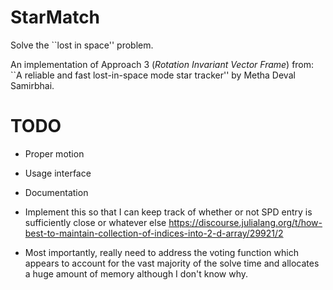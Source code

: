 # StarMatch

Solve the ``lost in space'' problem.

An implementation of Approach 3 (_Rotation Invariant Vector Frame_) from:
``A reliable and fast lost-in-space mode star tracker'' by Metha Deval Samirbhai.

# TODO

- Proper motion
- Usage interface
- Documentation
- Implement this so that I can keep track of whether or not SPD entry is sufficiently close or whatever else
  https://discourse.julialang.org/t/how-best-to-maintain-collection-of-indices-into-2-d-array/29921/2

- Most importantly, really need to address the voting function which appears to account for the vast majority of the solve time and allocates a huge amount of memory although I don't know why.

